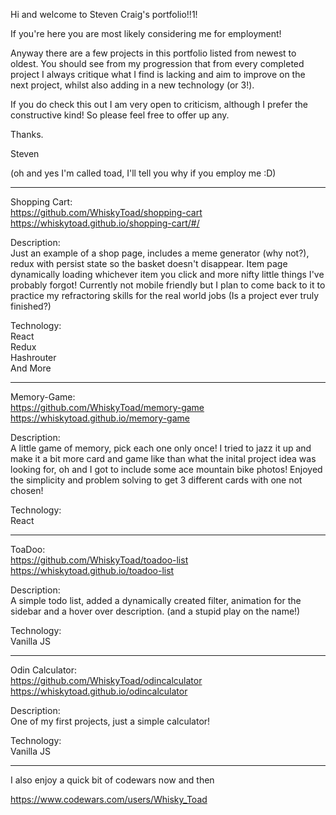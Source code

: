 Hi and welcome to Steven Craig's portfolio!!1!

If you're here you are most likely considering me for employment!

Anyway there are a few projects in this portfolio listed from newest to oldest. You should see from my progression that from every completed project I always critique what I find is lacking and aim to improve on the next project, whilst also adding in a new technology (or 3!).

If you do check this out I am very open to criticism, although I prefer the constructive kind! So please feel free to offer up any.

Thanks.

Steven

(oh and yes I'm called toad, I'll tell you why if you employ me :D)

----------------------------

Shopping Cart:<br>
https://github.com/WhiskyToad/shopping-cart<br>
https://whiskytoad.github.io/shopping-cart/#/

Description: <br>Just an example of a shop page, includes a meme generator (why not?), redux with persist state so the basket doesn't disappear. Item page dynamically loading whichever item you click and more nifty little things I've probably forgot! Currently not mobile friendly but I plan to come back to it to practice my refractoring skills for the real world jobs (Is a project ever truly finished?)

Technology:<br> React<br> Redux<br> Hashrouter <br>And More

------------------------------

Memory-Game: <br>
https://github.com/WhiskyToad/memory-game<br>
https://whiskytoad.github.io/memory-game

Description:<br> A little game of memory, pick each one only once! I tried to jazz it up and make it a bit more card and game like than what the inital project idea was looking for, oh and I got to include some ace mountain bike photos! Enjoyed the simplicity and problem solving to get 3 different cards with one not chosen!

Technology:<br> React

---------------------------------

ToaDoo:<br>
https://github.com/WhiskyToad/toadoo-list<br>
https://whiskytoad.github.io/toadoo-list

Description:<br> A simple todo list, added a dynamically created filter, animation for the sidebar and a hover over description. (and a stupid play on the name!)

Technology: <br>Vanilla JS

----------------------------------------------

Odin Calculator:<br>
https://github.com/WhiskyToad/odincalculator<br>
https://whiskytoad.github.io/odincalculator

Description:<br> One of my first projects, just a simple calculator!

Technology:<br> Vanilla JS

--------------------------------------------

I also enjoy a quick bit of codewars now and then

https://www.codewars.com/users/Whisky_Toad
